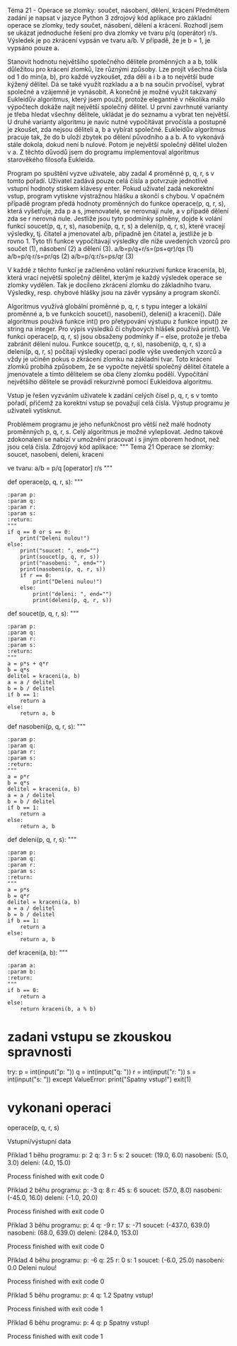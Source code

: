 Téma 21 - Operace se zlomky: součet, násobení, dělení, krácení
Předmětem zadání je napsat v jazyce Python 3 zdrojový kód aplikace pro základní operace se zlomky, tedy součet, násobení, dělení a krácení. Rozhodl jsem se ukázat jednoduché řešení pro dva zlomky ve tvaru p/q (operátor) r/s. Výsledek je po zkrácení vypsán ve tvaru a/b. V případě, že je b = 1, je vypsáno pouze a.

Stanovit hodnotu největšího společného dělitele proměnných a a b, tolik důležitou pro krácení zlomků, lze různými způsoby. Lze projít všechna čísla od 1 do min(a, b), pro každé vyzkoušet, zda dělí a i b a to největší bude kýžený dělitel. Dá se také využít rozkladu a a b na součin prvočísel, vybrat společné a vzájemně je vynásobit. A konečně je možné využít takzvaný Eukleidův algoritmus, který jsem použil, protože elegantně v několika málo výpočtech dokáže najít největší společný dělitel. U první zavrhnuté varianty je třeba hledat všechny dělitele, ukládat je do seznamu a vybrat ten největší. U druhé varianty algoritmu je navíc nutné vypočítávat prvočísla a postupně je zkoušet, zda nejsou děliteli a, b a vybírat společné. Eukleidův algoritmus pracuje tak, že do b uloží zbytek po dělení původního a a b. A to vykonává stále dokola, dokud není b nulové. Potom je největší společný dělitel uložen v a. Z těchto důvodů jsem do programu implementoval algoritmus starověkého filosofa Eukleida.

Program po spuštění vyzve uživatele, aby zadal 4 proměnné p, q, r, s v tomto pořadí. Uživatel zadává pouze celá čísla a potvrzuje jednotlivé vstupní hodnoty stiskem klávesy enter. Pokud uživatel zadá nekorektní vstup, program vytiskne výstražnou hlášku a skončí s chybou. 
V opačném případě program předá hodnoty proměnných do funkce operace(p, q, r, s), která vyšetřuje, zda p a s, jmenovatelé, se nerovnají nule, a v případě dělení zda se r nerovná nule. Jestliže jsou tyto podmínky splněny, dojde k volání funkcí soucet(p, q, r, s), nasobeni(p, q, r, s) a deleni(p, q, r, s), které vracejí výsledky, tj. čitatel a jmenovatel a/b, případně jen čitatel a, jestliže je b rovno 1.
Tyto tři funkce vypočítávají výsledky dle níže uvedených vzorců pro součet (1), násobení (2) a dělení (3). 
	a/b=p/q+r/s=(ps+qr)/qs	(1)
	a/b=p/q∙r/s=pr/qs	(2)
	a/b=p/q:r/s=ps/qr	(3)
 
V každé z těchto funkcí je začleněno volání rekurzivní funkce kraceni(a, b), která vrací největší společný dělitel, kterým je každý výsledek operace se zlomky vydělen. Tak je docíleno zkrácení zlomku do základního tvaru. Výsledky, resp. chybové hlášky jsou na závěr vypsány a program skončí.

Algoritmus využívá globální proměnné p, q, r, s typu integer a lokální proměnné a, b ve funkcích soucet(), nasobeni(), deleni() a kraceni(). Dále algoritmus používá funkce int() pro přetypování výstupu z funkce input() ze string na integer. Pro výpis výsledků či chybových hlášek používá print(). Ve funkci operace(p, q, r, s) jsou obsaženy podmínky if – else, protože je třeba zabránit dělení nulou. Funkce soucet(p, q, r, s), nasobeni(p, q, r, s) a deleni(p, q, r, s) počítají výsledky operací podle výše uvedených vzorců a vždy je učiněn pokus o zkrácení zlomku na základní tvar. Toto krácení zlomků probíhá způsobem, že se vypočte největší společný dělitel čitatele a jmenovatele a tímto dělitelem se oba členy zlomku podělí. Vypočítání největšího dělitele se provádí rekurzivně pomocí Eukleidova algoritmu.

Vstup je řešen vyzváním uživatele k zadání celých čísel p, q, r, s v tomto pořadí, přičemž za korektní vstup se považují celá čísla. Výstup programu je uživateli vytisknut.

Problémem programu je jeho nefunkčnost pro větší než malé hodnoty proměnných p, q, r, s.
Celý algoritmus je možné vylepšovat. Jedno takové zdokonalení se nabízí v umožnění pracovat i s jiným oborem hodnot, než jsou celá čísla.
Zdrojový kód aplikace:
"""
Tema 21
Operace se zlomky: soucet, nasobeni, deleni, kraceni

ve tvaru:
a/b = p/q [operator] r/s
"""


def operace(p, q, r, s):
    """

    :param p:
    :param q:
    :param r:
    :param s:
    :return:
    """
    if q == 0 or s == 0:
        print("Deleni nulou!")
    else:
        print("soucet: ", end="")
        print(soucet(p, q, r, s))
        print("nasobeni: ", end="")
        print(nasobeni(p, q, r, s))
        if r == 0:
            print("Deleni nulou!")
        else:
            print("deleni: ", end="")
            print(deleni(p, q, r, s))


def soucet(p, q, r, s):
    """

    :param p:
    :param q:
    :param r:
    :param s:
    :return:
    """
    a = p*s + q*r
    b = q*s
    delitel = kraceni(a, b)
    a = a / delitel
    b = b / delitel
    if b == 1:
        return a
    else:
        return a, b


def nasobeni(p, q, r, s):
    """

    :param p:
    :param q:
    :param r:
    :param s:
    :return:
    """
    a = p*r
    b = q*s
    delitel = kraceni(a, b)
    a = a / delitel
    b = b / delitel
    if b == 1:
        return a
    else:
        return a, b


def deleni(p, q, r, s):
    """

    :param p:
    :param q:
    :param r:
    :param s:
    :return:
    """
    a = p*s
    b = q*r
    delitel = kraceni(a, b)
    a = a / delitel
    b = b / delitel
    if b == 1:
        return a
    else:
        return a, b


def kraceni(a, b):
    """

    :param a:
    :param b:
    :return:
    """
    if b == 0:
        return a
    else:
        return kraceni(b, a % b)

# zadani vstupu se zkouskou spravnosti
try:
    p = int(input("p: "))
    q = int(input("q: "))
    r = int(input("r: "))
    s = int(input("s: "))
except ValueError:
    print("Spatny vstup!")
    exit(1)

# vykonani operaci
operace(p, q, r, s)


Vstupní/výstupní data
 
Příklad 1 běhu programu:
p: 2
q: 3
r: 5
s: 2
soucet: (19.0, 6.0)
nasobeni: (5.0, 3.0)
deleni: (4.0, 15.0)

Process finished with exit code 0

Příklad 2 běhu programu:
p: -3
q: 8
r: 45
s: 6
soucet: (57.0, 8.0)
nasobeni: (-45.0, 16.0)
deleni: (-1.0, 20.0)

Process finished with exit code 0

Příklad 3 běhu programu:
p: 4
q: -9
r: 17
s: -71
soucet: (-437.0, 639.0)
nasobeni: (68.0, 639.0)
deleni: (284.0, 153.0)

Process finished with exit code 0
 
Příklad 4 běhu programu:
p: -6
q: 25
r: 0
s: 1
soucet: (-6.0, 25.0)
nasobeni: 0.0
Deleni nulou!

Process finished with exit code 0

Příklad 5 běhu programu:
p: 4
q: 1.2
Spatny vstup!

Process finished with exit code 1





Příklad 6 běhu programu:
p: 4
q: p
Spatny vstup!

Process finished with exit code 1
